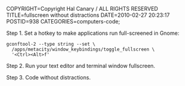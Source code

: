 COPYRIGHT=Copyright Hal Canary / ALL RIGHTS RESERVED
TITLE=fullscreen without distractions
DATE=2010-02-27 20:23:17
POSTID=938
CATEGORIES=computers-code;

Step 1. Set a hotkey to make applications run full-screened in Gnome:

    gconftool-2 --type string --set \
      /apps/metacity/window_keybindings/toggle_fullscreen \
      '<Ctrl><Alt>f'

Step 2. Run your text editor and terminal window fullscreen.

Step 3. Code without distractions.
